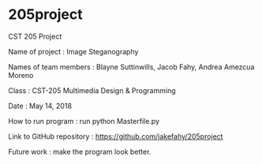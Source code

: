 # 205project

CST 205 Project

Name of project : Image Steganography

Names of team members : Blayne Suttinwills, Jacob Fahy, Andrea Amezcua Moreno

Class : CST-205 Multimedia Design & Programming

Date : May 14, 2018

How to run program : run python Masterfile.py

Link to GitHub repository : https://github.com/jakefahy/205project

Future work : make the program look better.
